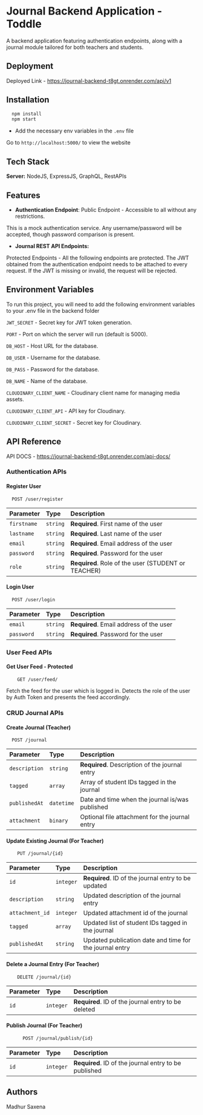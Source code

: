 # Journal Backend Application - Toddle

A backend application featuring authentication endpoints, along with a journal module tailored for both teachers and students.

## Deployment

Deployed Link - https://journal-backend-t8gt.onrender.com/api/v1

## Installation

```bash
  npm install
  npm start
```

- Add the necessary env variables in the `.env` file

Go to `http://localhost:5000/` to view the website

## Tech Stack

**Server:** NodeJS, ExpressJS, GraphQL, RestAPIs

## Features

- **Authentication Endpoint**: Public Endpoint - Accessible to all without any restrictions.

This is a mock authentication service.
Any username/password will be accepted, though password comparison is present.

- **Journal REST API Endpoints:**

Protected Endpoints - All the following endpoints are protected. The JWT obtained from the authentication endpoint needs to be attached to every request.
If the JWT is missing or invalid, the request will be rejected.

## Environment Variables

To run this project, you will need to add the following environment variables to your .env file in the backend folder

`JWT_SECRET` - Secret key for JWT token generation.

`PORT` - Port on which the server will run (default is 5000).

`DB_HOST` - Host URL for the database.

`DB_USER` - Username for the database.

`DB_PASS` - Password for the database.

`DB_NAME` - Name of the database.

`CLOUDINARY_CLIENT_NAME` - Cloudinary client name for managing media assets.

`CLOUDINARY_CLIENT_API` - API key for Cloudinary.

`CLOUDINARY_CLIENT_SECRET` - Secret key for Cloudinary.

## API Reference

API DOCS - https://journal-backend-t8gt.onrender.com/api-docs/

### Authentication APIs

#### Register User

```http
  POST /user/register
```

| Parameter   | Type     | Description                                         |
| :---------- | :------- | :-------------------------------------------------- |
| `firstname` | `string` | **Required**. First name of the user                |
| `lastname`  | `string` | **Required**. Last name of the user                 |
| `email`     | `string` | **Required**. Email address of the user             |
| `password`  | `string` | **Required**. Password for the user                 |
| `role`      | `string` | **Required**. Role of the user (STUDENT or TEACHER) |

#### Login User

```http
  POST /user/login
```

| Parameter  | Type     | Description                             |
| :--------- | :------- | :-------------------------------------- |
| `email`    | `string` | **Required**. Email address of the user |
| `password` | `string` | **Required**. Password for the user     |

### User Feed APIs

#### Get User Feed - Protected

```http
    GET /user/feed/
```

Fetch the feed for the user which is logged in. Detects the role of the user by Auth Token and presents the feed accordingly.

### CRUD Journal APIs

#### Create Journal (Teacher)

```http
  POST /journal
```

| Parameter     | Type       | Description                                     |
| :------------ | :--------- | :---------------------------------------------- |
| `description` | `string`   | **Required**. Description of the journal entry  |
| `tagged`      | `array`    | Array of student IDs tagged in the journal      |
| `publishedAt` | `datetime` | Date and time when the journal is/was published |
| `attachment`  | `binary`   | Optional file attachment for the journal entry  |

#### Update Existing Journal (For Teacher)

```http
    PUT /journal/{id}
```

| Parameter       | Type      | Description                                             |
| :-------------- | :-------- | :------------------------------------------------------ |
| `id`            | `integer` | **Required**. ID of the journal entry to be updated     |
| `description`   | `string`  | Updated description of the journal entry                |
| `attachment_id` | `integer` | Updated attachment id of the journal                    |
| `tagged`        | `array`   | Updated list of student IDs tagged in the journal       |
| `publishedAt`   | `string`  | Updated publication date and time for the journal entry |

#### Delete a Journal Entry (For Teacher)

```http
    DELETE /journal/{id}
```

| Parameter | Type      | Description                                         |
| :-------- | :-------- | :-------------------------------------------------- |
| `id`      | `integer` | **Required**. ID of the journal entry to be deleted |

#### Publish Journal (For Teacher)

```http
      POST /journal/publish/{id}
```

| Parameter | Type      | Description                                           |
| :-------- | :-------- | :---------------------------------------------------- |
| `id`      | `integer` | **Required**. ID of the journal entry to be published |

## Authors

Madhur Saxena
